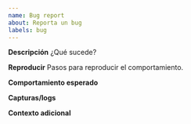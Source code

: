 ```yaml
---
name: Bug report
about: Reporta un bug
labels: bug
---
```


**Descripción**
¿Qué sucede?

**Reproducir**
Pasos para reproducir el comportamiento.

**Comportamiento esperado**

**Capturas/logs**

**Contexto adicional**
